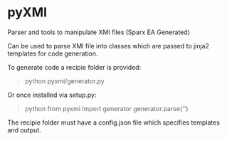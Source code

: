 # pyXMI

Parser and tools to manipulate XMI files (Sparx EA Generated)

Can be used to parse XMI file into classes which are passed to jinja2 templates for code generation. 

To generate code a recipie folder is provided:
> python pyxmi/generator.py <folder>

Or once installed via setup.py:
> python
from pyxmi import generator
generator.parse('<folder>')

The recipie folder must have a config.json file which specifies templates and output.
